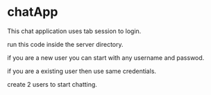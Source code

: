 # chatApp

This chat application uses tab session to login.

run this code inside the server directory.

if you are a new user you can start with any username and passwod.

if you are a existing user then use same credentials.

create 2 users to start chatting.
